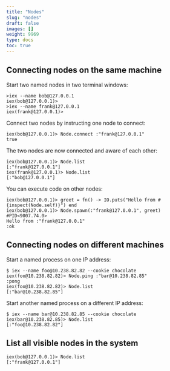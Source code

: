 ```yaml
---
title: "Nodes"
slug: "nodes"
draft: false
images: []
weight: 9969
type: docs
toc: true
---
```


## Connecting nodes on the same machine
Start two named nodes in two terminal windows:

    >iex --name bob@127.0.0.1
    iex(bob@127.0.0.1)>
    >iex --name frank@127.0.0.1
    iex(frank@127.0.0.1)>

Connect two nodes by instructing one node to connect:

    iex(bob@127.0.0.1)> Node.connect :"frank@127.0.0.1"
    true

The two nodes are now connected and aware of each other:

    iex(bob@127.0.0.1)> Node.list
    [:"frank@127.0.0.1"]
    iex(frank@127.0.0.1)> Node.list
    [:"bob@127.0.0.1"]

You can execute code on other nodes:

    iex(bob@127.0.0.1)> greet = fn() -> IO.puts("Hello from #{inspect(Node.self)}") end
    iex(bob@127.0.0.1)> Node.spawn(:"frank@127.0.0.1", greet)
    #PID<9007.74.0>
    Hello from :"frank@127.0.0.1"
    :ok

## Connecting nodes on different machines
Start a named process on one IP address:

    $ iex --name foo@10.238.82.82 --cookie chocolate
    iex(foo@10.238.82.82)> Node.ping :"bar@10.238.82.85"
    :pong
    iex(foo@10.238.82.82)> Node.list
    [:"bar@10.238.82.85"]

Start another named process on a different IP address:

    $ iex --name bar@10.238.82.85 --cookie chocolate
    iex(bar@10.238.82.85)> Node.list
    [:"foo@10.238.82.82"]



## List all visible nodes in the system
    iex(bob@127.0.0.1)> Node.list
    [:"frank@127.0.0.1"]

